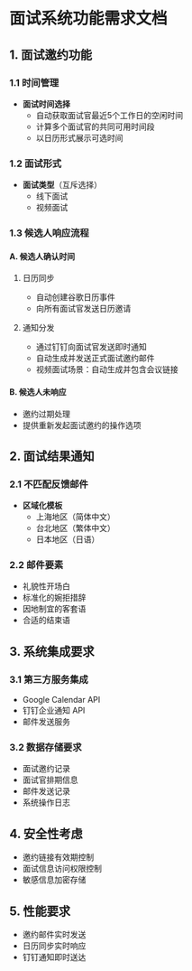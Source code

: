 # 面试系统功能需求文档

## 1. 面试邀约功能

### 1.1 时间管理
- **面试时间选择**
  - 自动获取面试官最近5个工作日的空闲时间
  - 计算多个面试官的共同可用时间段
  - 以日历形式展示可选时间

### 1.2 面试形式
- **面试类型**（互斥选择）
  - 线下面试
  - 视频面试

### 1.3 候选人响应流程
#### A. 候选人确认时间
1. 日历同步
   - 自动创建谷歌日历事件
   - 向所有面试官发送日历邀请

2. 通知分发
   - 通过钉钉向面试官发送即时通知
   - 自动生成并发送正式面试邀约邮件
   - 视频面试场景：自动生成并包含会议链接

#### B. 候选人未响应
- 邀约过期处理
- 提供重新发起面试邀约的操作选项

## 2. 面试结果通知

### 2.1 不匹配反馈邮件
- **区域化模板**
  - 上海地区（简体中文）
  - 台北地区（繁体中文）
  - 日本地区（日语）

### 2.2 邮件要素
- 礼貌性开场白
- 标准化的婉拒措辞
- 因地制宜的客套语
- 合适的结束语

## 3. 系统集成要求

### 3.1 第三方服务集成
- Google Calendar API
- 钉钉企业通知 API
- 邮件发送服务

### 3.2 数据存储要求
- 面试邀约记录
- 面试官排期信息
- 邮件发送记录
- 系统操作日志

## 4. 安全性考虑
- 邀约链接有效期控制
- 面试信息访问权限控制
- 敏感信息加密存储

## 5. 性能要求
- 邀约邮件实时发送
- 日历同步实时响应
- 钉钉通知即时送达